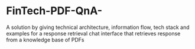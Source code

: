 # FinTech-PDF-QnA-
A solution by giving technical architecture, information flow, tech stack and examples for a response retrieval chat interface that retrieves response from a knowledge base of PDFs
